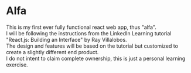 # Alfa

This is my first ever fully functional react web app, thus "alfa".\
I will be following the instructions from the LinkedIn Learning tutorial "React.js: Building an Interface" by Ray Villalobos.\
The design and features will be based on the tutorial but customized to create a slightly different end product.\
I do not intent to claim complete ownership, this is just a personal learning exercise.
